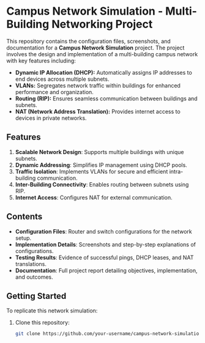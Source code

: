 # **Campus Network Simulation - Multi-Building Networking Project**

This repository contains the configuration files, screenshots, and documentation for a **Campus Network Simulation** project. The project involves the design and implementation of a multi-building campus network with key features including:

- **Dynamic IP Allocation (DHCP):** Automatically assigns IP addresses to end devices across multiple subnets.
- **VLANs:** Segregates network traffic within buildings for enhanced performance and organization.
- **Routing (RIP):** Ensures seamless communication between buildings and subnets.
- **NAT (Network Address Translation):** Provides internet access to devices in private networks.

## **Features**
1. **Scalable Network Design**: Supports multiple buildings with unique subnets.
2. **Dynamic Addressing**: Simplifies IP management using DHCP pools.
3. **Traffic Isolation**: Implements VLANs for secure and efficient intra-building communication.
4. **Inter-Building Connectivity**: Enables routing between subnets using RIP.
5. **Internet Access**: Configures NAT for external communication.

## **Contents**
- **Configuration Files**: Router and switch configurations for the network setup.
- **Implementation Details**: Screenshots and step-by-step explanations of configurations.
- **Testing Results**: Evidence of successful pings, DHCP leases, and NAT translations.
- **Documentation**: Full project report detailing objectives, implementation, and outcomes.

## **Getting Started**
To replicate this network simulation:

1. Clone this repository:
   ```bash
   git clone https://github.com/your-username/campus-network-simulation.git
